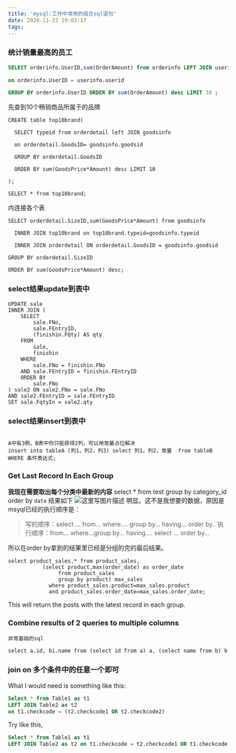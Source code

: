```yaml
---
title: 'mysql:工作中常用的组合sql语句'
date: 2020-11-23 19:03:17
tags:
---
```




### 统计销量最高的员工

```sql
SELECT orderinfo.UserID,sum(OrderAmount) from orderinfo LEFT JOIN userinfo

on orderinfo.UserID = userinfo.userid

GROUP BY orderinfo.UserID ORDER BY sum(OrderAmount) desc LIMIT 10 ;
```

先查到10个畅销商品所属于的品牌

```mysql
CREATE table top10brand(

  SELECT typeid from orderdetail left JOIN goodsinfo

  on orderdetail.GoodsID= goodsinfo.goodsid

  GROUP BY orderdetail.GoodsID

  ORDER BY sum(GoodsPrice*Amount) desc LIMIT 10

);

SELECT * from top10brand;
```



内连接各个表

```mysql
SELECT orderdetail.SizeID,sum(GoodsPrice*Amount) from goodsinfo

  INNER JOIN top10brand on top10brand.typeid=goodsinfo.typeid

  INNER JOIN orderdetail ON orderdetail.GoodsID = goodsinfo.goodsid

GROUP BY orderdetail.SizeID

ORDER BY sum(GoodsPrice*Amount) desc;
```





### select结果update到表中

```mysql
UPDATE sale
INNER JOIN (
	SELECT
		sale.FNo,
		sale.FEntryID,
		(finishin.FQty) AS qty
	FROM
		sale,
		finishin
	WHERE
		sale.FNo = finishin.FNo
	AND sale.FEntryID = finishin.FEntryID
	ORDER BY
		sale.FNo
) sale2 ON sale2.FNo = sale.FNo
AND sale2.FEntryID = sale.FEntryID
SET sale.FqtyIn = sale2.qty
```



### select结果insert到表中

```mysql

A中有3例，B表中你只能获得2列，可以用常量占位解决
insert into tableA (列1，列2，列3) select 列1，列2，常量  from tableB WHERE 条件表达式;
```





### Get Last Record In Each Group

**我现在需要取出每个分类中最新的内容**
select * from test group by category_id order by `date`
结果如下
![这里写图片描述](https://img-blog.csdn.net/20160830142144744)
明显。这不是我想要的数据，原因是msyql已经的执行顺序是：

> 写的顺序：select … from… where…. group by… having… order by..
> 执行顺序：from… where…group by… having…. select … order by…

所以在order by拿到的结果里已经是分组的完的最后结果。



```
select product_sales.* from product_sales,
           (select product,max(order_date) as order_date
                from product_sales
                group by product) max_sales
             where product_sales.product=max_sales.product
             and product_sales.order_date=max_sales.order_date;
```

This will return the posts with the latest record in each group.



### Combine results of 2 queries to multiple columns

```
非常基础的sql

select a.id, bi.name from (select id from a) a, (select name from b) b
```



### join on 多个条件中的任意一个即可

What I would need is something like this:

```sql
Select * from Table1 as t1     
LEFT JOIN Table2 as t2 
on t1.checkcode = (t2.checkcode1 OR t2.checkcode2)     
```

Try like this,

```sql
Select * from Table1 as t1  
LEFT JOIN Table2 as t2 on t1.checkcode = t2.checkcode1 OR t1.checkcode = t2.checkcode2
```

